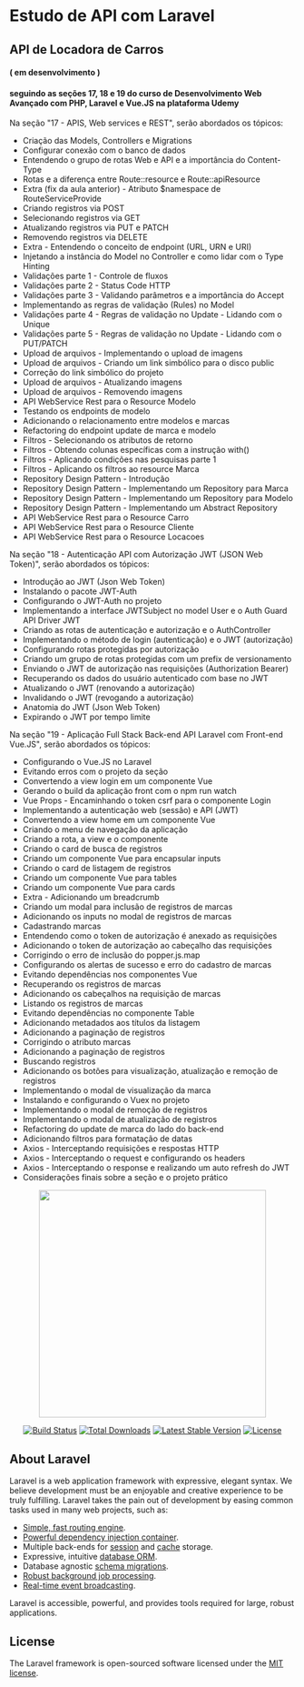 # Estudo de API com Laravel
## API de Locadora de Carros
#### ( em desenvolvimento )
#### seguindo as seções 17, 18 e 19 do curso de Desenvolvimento Web Avançado com PHP, Laravel e Vue.JS na plataforma Udemy
  

<p>Na seção "17 - APIS, Web services e REST", serão abordados os tópicos:</p>
<ul>
    <li>Criação das Models, Controllers e Migrations</li>
    <li>Configurar conexão com o banco de dados</li>
    <li>Entendendo o grupo de rotas Web e API e a importância do Content-Type</li>
    <li>Rotas e a diferença entre Route::resource e Route::apiResource</li>
    <li>Extra (fix da aula anterior) - Atributo $namespace de RouteServiceProvide</li>
    <li>Criando registros via POST</li>
    <li>Selecionando registros via GET</li>
    <li>Atualizando registros via PUT e PATCH</li>
    <li>Removendo registros via DELETE</li>
    <li>Extra - Entendendo o conceito de endpoint (URL, URN e URI)</li>
    <li>Injetando a instância do Model no Controller e como lidar com o Type Hinting</li>
    <li>Validações parte 1 - Controle de fluxos</li>
    <li>Validações parte 2 - Status Code HTTP</li>
    <li>Validações parte 3 - Validando parâmetros e a importância do Accept</li>
    <li>Implementando as regras de validação (Rules) no Model</li>
    <li>Validações parte 4 - Regras de validação no Update - Lidando com o Unique</li>
    <li>Validações parte 5 - Regras de validação no Update - Lidando com o PUT/PATCH</li>
    <li>Upload de arquivos - Implementando o upload de imagens</li>
    <li>Upload de arquivos - Criando um link simbólico para o disco public</li>
    <li>Correção do link simbólico do projeto</li>
    <li>Upload de arquivos - Atualizando imagens</li>
    <li>Upload de arquivos - Removendo imagens</li>
    <li>API WebService Rest para o Resource Modelo</li>
    <li>Testando os endpoints de modelo</li>
    <li>Adicionando o relacionamento entre modelos e marcas</li>
    <li>Refactoring do endpoint update de marca e modelo</li>
    <li>Filtros - Selecionando os atributos de retorno</li>
    <li>Filtros - Obtendo colunas específicas com a instrução with()</li>
    <li>Filtros - Aplicando condições nas pesquisas parte 1</li>
    <li>Filtros - Aplicando os filtros ao resource Marca</li>
    <li>Repository Design Pattern - Introdução</li>
    <li>Repository Design Pattern - Implementando um Repository para Marca</li>
    <li>Repository Design Pattern - Implementando um Repository para Modelo</li>
    <li>Repository Design Pattern - Implementando um Abstract Repository</li>
    <li>API WebService Rest para o Resource Carro</li>
    <li>API WebService Rest para o Resource Cliente</li>
    <li>API WebService Rest para o Resource Locacoes</li>
</ul>
  

<p>Na seção "18 - Autenticação API com Autorização JWT (JSON Web Token)", serão abordados os tópicos:</p>
<ul>
    <li>Introdução ao JWT (Json Web Token)</li>
    <li>Instalando o pacote JWT-Auth</li>
    <li>Configurando o JWT-Auth no projeto</li>
    <li>Implementando a interface JWTSubject no model User e o Auth Guard API Driver JWT</li>
    <li>Criando as rotas de autenticação e autorização e o AuthController</li>
    <li>Implementando o método de login (autenticação) e o JWT (autorização)</li>
    <li>Configurando rotas protegidas por autorização</li>
    <li>Criando um grupo de rotas protegidas com um prefix de versionamento</li>
    <li>Enviando o JWT de autorização nas requisições (Authorization Bearer)</li>
    <li>Recuperando os dados do usuário autenticado com base no JWT</li>
    <li>Atualizando o JWT (renovando a autorização)</li>
    <li>Invalidando o JWT (revogando a autorização)</li>
    <li>Anatomia do JWT (Json Web Token)</li>
    <li>Expirando o JWT por tempo limite</li>
</ul>
  

<p>Na seção "19 - Aplicação Full Stack Back-end API Laravel com Front-end Vue.JS", serão abordados os tópicos:</p>
<ul>
    <li>Configurando o Vue.JS no Laravel</li>
    <li>Evitando erros com o projeto da seção</li>
    <li>Convertendo a view login em um componente Vue</li>
    <li>Gerando o build da aplicação front com o npm run watch</li>
    <li>Vue Props - Encaminhando o token csrf para o componente Login</li>
    <li>Implementando a autenticação web (sessão) e API (JWT)</li>
    <li>Convertendo a view home em um componente Vue</li>
    <li>Criando o menu de navegação da aplicação</li>
    <li>Criando a rota, a view e o componente</li>
    <li>Criando o card de busca de registros</li>
    <li>Criando um componente Vue para encapsular inputs</li>
    <li>Criando o card de listagem de registros</li>
    <li>Criando um componente Vue para tables</li>
    <li>Criando um componente Vue para cards</li>
    <li>Extra - Adicionando um breadcrumb</li>
    <li>Criando um modal para inclusão de registros de marcas</li>
    <li>Adicionando os inputs no modal de registros de marcas</li>
    <li>Cadastrando marcas</li>
    <li>Entendendo como o token de autorização é anexado as requisições</li>
    <li>Adicionando o token de autorização ao cabeçalho das requisições</li>
    <li>Corrigindo o erro de inclusão do popper.js.map</li>
    <li>Configurando os alertas de sucesso e erro do cadastro de marcas</li>
    <li>Evitando dependências nos componentes Vue</li>
    <li>Recuperando os registros de marcas</li>
    <li>Adicionando os cabeçalhos na requisição de marcas</li>
    <li>Listando os registros de marcas</li>
    <li>Evitando dependências no componente Table</li>
    <li>Adicionando metadados aos títulos da listagem</li>
    <li>Adicionando a paginação de registros</li>
    <li>Corrigindo o atributo marcas</li>
    <li>Adicionando a paginação de registros</li>
    <li>Buscando registros</li>
    <li>Adicionando os botões para visualização, atualização e remoção de registros</li>
    <li>Implementando o modal de visualização da marca</li>
    <li>Instalando e configurando o Vuex no projeto</li>
    <li>Implementando o modal de remoção de registros</li>
    <li>Implementando o modal de atualização de registros</li>
    <li>Refactoring do update de marca do lado do back-end</li>
    <li>Adicionando filtros para formatação de datas</li>
    <li>Axios - Interceptando requisições e respostas HTTP</li>
    <li>Axios - Interceptando o request e configurando os headers</li>
    <li>Axios - Interceptando o response e realizando um auto refresh do JWT</li>
    <li>Considerações finais sobre a seção e o projeto prático</li>
</ul>
  

<p align="center"><a href="https://laravel.com" target="_blank"><img src="https://raw.githubusercontent.com/laravel/art/master/logo-lockup/5%20SVG/2%20CMYK/1%20Full%20Color/laravel-logolockup-cmyk-red.svg" width="400"></a></p>

<p align="center">
<a href="https://travis-ci.org/laravel/framework"><img src="https://travis-ci.org/laravel/framework.svg" alt="Build Status"></a>
<a href="https://packagist.org/packages/laravel/framework"><img src="https://img.shields.io/packagist/dt/laravel/framework" alt="Total Downloads"></a>
<a href="https://packagist.org/packages/laravel/framework"><img src="https://img.shields.io/packagist/v/laravel/framework" alt="Latest Stable Version"></a>
<a href="https://packagist.org/packages/laravel/framework"><img src="https://img.shields.io/packagist/l/laravel/framework" alt="License"></a>
</p>

## About Laravel

Laravel is a web application framework with expressive, elegant syntax. We believe development must be an enjoyable and creative experience to be truly fulfilling. Laravel takes the pain out of development by easing common tasks used in many web projects, such as:

- [Simple, fast routing engine](https://laravel.com/docs/routing).
- [Powerful dependency injection container](https://laravel.com/docs/container).
- Multiple back-ends for [session](https://laravel.com/docs/session) and [cache](https://laravel.com/docs/cache) storage.
- Expressive, intuitive [database ORM](https://laravel.com/docs/eloquent).
- Database agnostic [schema migrations](https://laravel.com/docs/migrations).
- [Robust background job processing](https://laravel.com/docs/queues).
- [Real-time event broadcasting](https://laravel.com/docs/broadcasting).

Laravel is accessible, powerful, and provides tools required for large, robust applications.

## License

The Laravel framework is open-sourced software licensed under the [MIT license](https://opensource.org/licenses/MIT).
